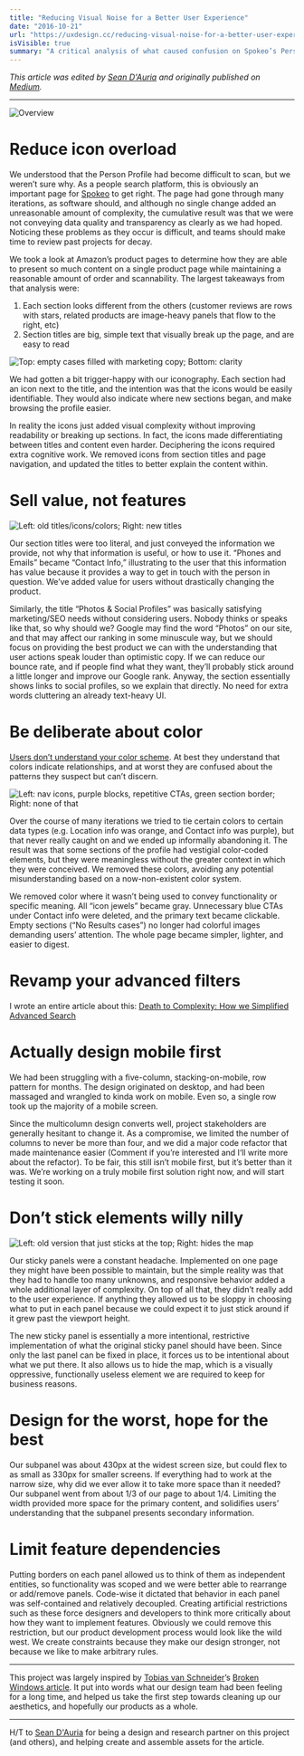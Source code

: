 ```yaml
---
title: "Reducing Visual Noise for a Better User Experience"
date: "2016-10-21"
url: "https://uxdesign.cc/reducing-visual-noise-for-a-better-user-experience-ae3407ff9c99"
isVisible: true
summary: "A critical analysis of what caused confusion on Spokeo’s Person Profiles, and the changes we made to improve our most data-dense product page."
---
```


_This article was edited by [Sean D'Auria](https://www.seandauria.com/) and originally published on [Medium](https://uxdesign.cc/reducing-visual-noise-for-a-better-user-experience-ae3407ff9c99)._

---

![Overview](/images/posts/writing/reducing-visual-noise/overview.png)

# Reduce icon overload

We understood that the Person Profile had become difficult to scan, but we weren’t sure why. As a people search platform, this is obviously an important page for [Spokeo](http://spokeo.com/) to get right. The page had gone through many iterations, as software should, and although no single change added an unreasonable amount of complexity, the cumulative result was that we were not conveying data quality and transparency as clearly as we had hoped. Noticing these problems as they occur is difficult, and teams should make time to review past projects for decay.

We took a look at Amazon’s product pages to determine how they are able to present so much content on a single product page while maintaining a reasonable amount of order and scannability. The largest takeaways from that analysis were:

1. Each section looks different from the others (customer reviews are rows with stars, related products are image-heavy panels that flow to the right, etc)
1. Section titles are big, simple text that visually break up the page, and are easy to read

![Top: empty cases filled with marketing copy; Bottom: clarity](/images/posts/writing/reducing-visual-noise/icons.png)

We had gotten a bit trigger-happy with our iconography. Each section had an icon next to the title, and the intention was that the icons would be easily identifiable. They would also indicate where new sections began, and make browsing the profile easier.

In reality the icons just added visual complexity without improving readability or breaking up sections. In fact, the icons made differentiating between titles and content even harder. Deciphering the icons required extra cognitive work. We removed icons from section titles and page navigation, and updated the titles to better explain the content within.

# Sell value, not features

![Left: old titles/icons/colors; Right: new titles](/images/posts/writing/reducing-visual-noise/value.png)

Our section titles were too literal, and just conveyed the information we provide, not why that information is useful, or how to use it. “Phones and Emails” became “Contact Info,” illustrating to the user that this information has value because it provides a way to get in touch with the person in question. We’ve added value for users without drastically changing the product.

Similarly, the title “Photos & Social Profiles” was basically satisfying marketing/SEO needs without considering users. Nobody thinks or speaks like that, so why should we? Google may find the word “Photos” on our site, and that may affect our ranking in some minuscule way, but we should focus on providing the best product we can with the understanding that user actions speak louder than optimistic copy. If we can reduce our bounce rate, and if people find what they want, they’ll probably stick around a little longer and improve our Google rank. Anyway, the section essentially shows links to social profiles, so we explain that directly. No need for extra words cluttering an already text-heavy UI.

# Be deliberate about color

[Users don’t understand your color scheme](https://medium.com/radical-ux/nine-nasty-ux-truths-83b30ea94355#.tlf2tdbew). At best they understand that colors indicate relationships, and at worst they are confused about the patterns they suspect but can’t discern.

![Left: nav icons, purple blocks, repetitive CTAs, green section border; Right: none of that](/images/posts/writing/reducing-visual-noise/color.jpeg)

Over the course of many iterations we tried to tie certain colors to certain data types (e.g. Location info was orange, and Contact info was purple), but that never really caught on and we ended up informally abandoning it. The result was that some sections of the profile had vestigial color-coded elements, but they were meaningless without the greater context in which they were conceived. We removed these colors, avoiding any potential misunderstanding based on a now-non-existent color system.

We removed color where it wasn’t being used to convey functionality or specific meaning. All “icon jewels” became gray. Unnecessary blue CTAs under Contact info were deleted, and the primary text became clickable. Empty sections (“No Results cases”) no longer had colorful images demanding users’ attention. The whole page became simpler, lighter, and easier to digest.

# Revamp your advanced filters

I wrote an entire article about this: [Death to Complexity: How we Simplified Advanced Search](/writing/death-to-complexity)

# Actually design mobile first

We had been struggling with a five-column, stacking-on-mobile, row pattern for months. The design originated on desktop, and had been massaged and wrangled to kinda work on mobile. Even so, a single row took up the majority of a mobile screen.

Since the multicolumn design converts well, project stakeholders are generally hesitant to change it. As a compromise, we limited the number of columns to never be more than four, and we did a major code refactor that made maintenance easier (Comment if you’re interested and I‘ll write more about the refactor). To be fair, this still isn’t mobile first, but it’s better than it was. We’re working on a truly mobile first solution right now, and will start testing it soon.

# Don’t stick elements willy nilly

![Left: old version that just sticks at the top; Right: hides the map](/images/posts/writing/reducing-visual-noise/sticky.gif)

Our sticky panels were a constant headache. Implemented on one page they might have been possible to maintain, but the simple reality was that they had to handle too many unknowns, and responsive behavior added a whole additional layer of complexity. On top of all that, they didn’t really add to the user experience. If anything they allowed us to be sloppy in choosing what to put in each panel because we could expect it to just stick around if it grew past the viewport height.

The new sticky panel is essentially a more intentional, restrictive implementation of what the original sticky panel should have been. Since only the last panel can be fixed in place, it forces us to be intentional about what we put there. It also allows us to hide the map, which is a visually oppressive, functionally useless element we are required to keep for business reasons.

# Design for the worst, hope for the best

Our subpanel was about 430px at the widest screen size, but could flex to as small as 330px for smaller screens. If everything had to work at the narrow size, why did we ever allow it to take more space than it needed? Our subpanel went from about 1/3 of our page to about 1/4. Limiting the width provided more space for the primary content, and solidifies users’ understanding that the subpanel presents secondary information.

# Limit feature dependencies

Putting borders on each panel allowed us to think of them as independent entities, so functionality was scoped and we were better able to rearrange or add/remove panels. Code-wise it dictated that behavior in each panel was self-contained and relatively decoupled. Creating artificial restrictions such as these force designers and developers to think more critically about how they want to implement features. Obviously we could remove this restriction, but our product development process would look like the wild west. We create constraints because they make our design stronger, not because we like to make arbitrary rules.

---

This project was largely inspired by [Tobias van Schneider](https://vanschneider.medium.com/)’s [Broken Windows article](https://medium.com/desk-of-van-schneider/the-broken-window-theory-in-design-product-development-93765be7349#.cvlxbxbd1). It put into words what our design team had been feeling for a long time, and helped us take the first step towards cleaning up our aesthetics, and hopefully our products as a whole.

---

H/T to [Sean D'Auria](https://www.seandauria.com/) for being a design and research partner on this project (and others), and helping create and assemble assets for the article.
